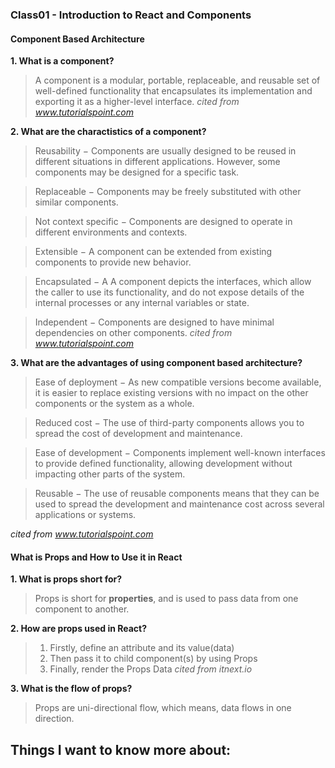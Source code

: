 ### Class01 - Introduction to React and Components

#### Component Based Architecture

**1. What is a component?**
> A component is a modular, portable, replaceable, and reusable set of well-defined functionality that encapsulates its implementation and exporting it as a higher-level interface.
*cited from www.tutorialspoint.com*

**2. What are the charactistics of a component?**
> Reusability − Components are usually designed to be reused in different situations in different applications. However, some components may be designed for a specific task.

> Replaceable − Components may be freely substituted with other similar components.

> Not context specific − Components are designed to operate in different environments and contexts.

> Extensible − A component can be extended from existing components to provide new behavior.

> Encapsulated − A A component depicts the interfaces, which allow the caller to use its functionality, and do not expose details of the internal processes or any internal variables or state.

> Independent − Components are designed to have minimal dependencies on other components.
*cited from www.tutorialspoint.com*

**3. What are the advantages of using component based architecture?**
> Ease of deployment − As new compatible versions become available, it is easier to replace existing versions with no impact on the other components or the system as a whole.

> Reduced cost − The use of third-party components allows you to spread the cost of development and maintenance.

> Ease of development − Components implement well-known interfaces to provide defined functionality, allowing development without impacting other parts of the system.

> Reusable − The use of reusable components means that they can be used to spread the development and maintenance cost across several applications or systems.

*cited from www.tutorialspoint.com*




#### What is Props and How to Use it in React

**1. What is props short for?**
> Props is short for **properties**, and is used to pass data from one component to another.

**2. How are props used in React?**
> 1. Firstly, define an attribute and its value(data)
> 2. Then pass it to child component(s) by using Props
> 3. Finally, render the Props Data
*cited from itnext.io*

**3. What is the flow of props?**
> Props are uni-directional flow, which means, data flows in one direction.


## Things I want to know more about:
